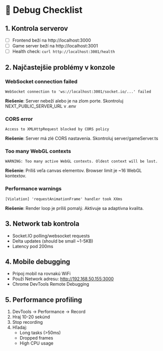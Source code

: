 # 🐛 Debug Checklist

## 1. Kontrola serverov
- [ ] Frontend beží na http://localhost:3000
- [ ] Game server beží na http://localhost:3001
- [ ] Health check: `curl http://localhost:3001/health`

## 2. Najčastejšie problémy v konzole

### WebSocket connection failed
```
WebSocket connection to 'ws://localhost:3001/socket.io/...' failed
```
**Riešenie**: Server nebeží alebo je na zlom porte. Skontroluj NEXT_PUBLIC_SERVER_URL v .env

### CORS error
```
Access to XMLHttpRequest blocked by CORS policy
```
**Riešenie**: Server má zlé CORS nastavenia. Skontroluj server/gameServer.ts

### Too many WebGL contexts
```
WARNING: Too many active WebGL contexts. Oldest context will be lost.
```
**Riešenie**: Príliš veľa canvas elementov. Browser limit je ~16 WebGL kontextov.

### Performance warnings
```
[Violation] 'requestAnimationFrame' handler took XXms
```
**Riešenie**: Render loop je príliš pomalý. Aktivuje sa adaptívna kvalita.

## 3. Network tab kontrola
- Socket.IO polling/websocket requests
- Delta updates (should be small ~1-5KB)
- Latency pod 200ms

## 4. Mobile debugging
- Pripoj mobil na rovnakú WiFi
- Použi Network adresu: http://192.168.50.155:3000
- Chrome DevTools Remote Debugging

## 5. Performance profiling
1. DevTools → Performance → Record
2. Hraj 10-20 sekúnd
3. Stop recording
4. Hľadaj:
   - Long tasks (>50ms)
   - Dropped frames
   - High CPU usage 